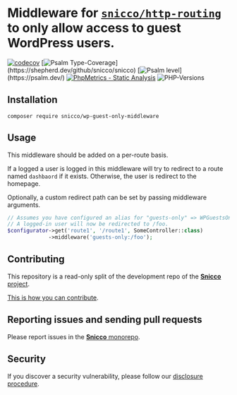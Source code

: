 # Middleware for [`snicco/http-routing`](https://github.com/snicco/http-routing) to only allow access to guest **WordPress** users.

[![codecov](https://img.shields.io/badge/Coverage-100%25-success
)](https://codecov.io/gh/sniccowp/sniccowp)
[![Psalm Type-Coverage](https://shepherd.dev/github/snicco/snicco/coverage.svg?)](https://shepherd.dev/github/snicco/snicco)
[![Psalm level](https://shepherd.dev/github/snicco/snicco/level.svg?)](https://psalm.dev/)
[![PhpMetrics - Static Analysis](https://img.shields.io/badge/PhpMetrics-Static_Analysis-2ea44f)](https://snicco.github.io/snicco/phpmetrics/WPGuestsOnly/index.html)
![PHP-Versions](https://img.shields.io/badge/PHP-%5E7.4%7C%5E8.0%7C%5E8.1-blue)


## Installation

```shell
composer require snicco/wp-guest-only-middleware
```

## Usage

This middleware should be added on a per-route basis.

If a logged a user is logged in this middleware will try to redirect to a route named `dashbaord` if it exists.
Otherwise, the user is redirect to the homepage.

Optionally, a custom redirect path can be set by passing middleware arguments.

````php
// Assumes you have configured an alias for "guests-only" => WPGuestsOnly::class
// A logged-in user will now be redirected to /foo.
$configurator->get('route1', '/route1', SomeController::class)
             ->middleware('guests-only:/foo');
````

## Contributing

This repository is a read-only split of the development repo of the [**Snicco** project](https://github.com/snicco/snicco).

[This is how you can contribute](https://github.com/snicco/snicco/blob/master/CONTRIBUTING.md).

## Reporting issues and sending pull requests

Please report issues in the
[**Snicco** monorepo](https://github.com/snicco/snicco/blob/master/CONTRIBUTING.md##using-the-issue-tracker).

## Security

If you discover a security vulnerability, please follow
our [disclosure procedure](https://github.com/snicco/snicco/blob/master/SECURITY.md).
